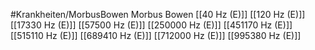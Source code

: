#Krankheiten/MorbusBowen
Morbus Bowen
[[40 Hz (E)]]
[[120 Hz (E)]]
[[17330 Hz (E)]]
[[57500 Hz (E)]]
[[250000 Hz (E)]]
[[451170 Hz (E)]]
[[515110 Hz (E)]]
[[689410 Hz (E)]]
[[712000 Hz (E)]]
[[995380 Hz (E)]]